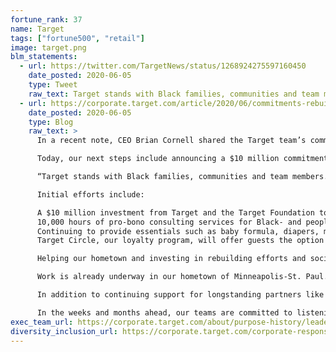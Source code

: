```yaml
---
fortune_rank: 37
name: Target
tags: ["fortune500", "retail"]
image: target.png
blm_statements:
  - url: https://twitter.com/TargetNews/status/1268924275597160450
    date_posted: 2020-06-05
    type: Tweet
    raw_text: Target stands with Black families, communities and team members, and we’re committed to using our size scale and resources to help heal and create lasting change.
  - url: https://corporate.target.com/article/2020/06/commitments-rebuilding-and-social-justice
    date_posted: 2020-06-05
    type: Blog
    raw_text: >
      In a recent note, CEO Brian Cornell shared the Target team’s commitment to stand against racism. We pledged to face anxiety, fear and sorrow with purpose, and formed an enterprise task force to determine how to help create solutions for the injustice Black families and people of color face every day.

      Today, our next steps include announcing a $10 million commitment and ongoing resources to advance social justice and support rebuilding and recovery efforts in local communities.

      “Target stands with Black families, communities and team members. As we face an inflection point in Minneapolis and across the country, we’re listening to our team, guests and communities, committed to using our size, scale and resources to help heal and create lasting change,” says Brian Cornell, chairman and CEO, Target.

      Initial efforts include:

      A $10 million investment from Target and the Target Foundation to support long-standing partners such as the National Urban League and the African American Leadership Forum. We will also add new partners in the Minneapolis-St. Paul area and across the country.
      10,000 hours of pro-bono consulting services for Black- and people-of-color-owned small businesses in the Twin Cities, helping with rebuilding efforts.
      Continuing to provide essentials such as baby formula, diapers, medicine and more to communities most in need.
      Target Circle, our loyalty program, will offer guests the option to direct Target funds to local nonprofits and include organizations supporting social justice.

      Helping our hometown and investing in rebuilding efforts and social justice

      Work is already underway in our hometown of Minneapolis-St. Paul. Team members have volunteered hundreds of hours toward hands-on cleanup efforts in heavily impacted neighborhoods, building on our company’s history of volunteering 1 million hours each year. Our partnerships with local nonprofits like Second Harvest Heartland have assisted in providing truckloads of essentials like baby formula, medicine and more in recent weeks.

      In addition to continuing support for longstanding partners like the National Urban League, we’ll provide in-kind donations and contributions to additional local nonprofits and national partnerships to create long-term change. In Minneapolis-St. Paul and the surrounding region, the Target Foundation will continue investing in nonprofits addressing systemic and structural barriers facing communities of color. The Foundation’s focuses include investments in Black- and people-of-color-owned businesses and entrepreneurs, along with efforts to promote equity in the areas of housing, asset-building and workforce development. By mid-June, grant applications will open to help Black- and people-of-color-owned small businesses rebuild.

      In the weeks and months ahead, our teams are committed to listening and learning from our communities and nonprofit partners to better understand how Target can support their longer-term needs.
exec_team_url: https://corporate.target.com/about/purpose-history/leadership
diversity_inclusion_url: https://corporate.target.com/corporate-responsibility/diversity-inclusion
---
```

